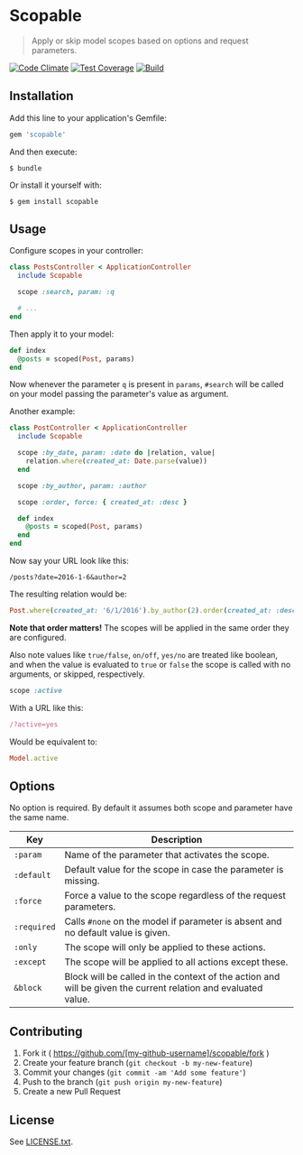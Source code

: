 # Scopable

> Apply or skip model scopes based on options and request parameters.

[![Code Climate](https://codeclimate.com/github/haggen/scopable/badges/gpa.svg?1)](https://codeclimate.com/github/haggen/scopable)
[![Test Coverage](https://codeclimate.com/github/haggen/scopable/badges/coverage.svg?1)](https://codeclimate.com/github/haggen/scopable/coverage)
[![Build](https://travis-ci.org/haggen/scopable.svg)](https://travis-ci.org/haggen/scopable)

## Installation

Add this line to your application's Gemfile:

```ruby
gem 'scopable'
```

And then execute:

```shell
$ bundle
```

Or install it yourself with:

```shell
$ gem install scopable
```

## Usage

Configure scopes in your controller:

```ruby
class PostsController < ApplicationController
  include Scopable

  scope :search, param: :q

  # ...
end
```

Then apply it to your model:

```ruby
def index
  @posts = scoped(Post, params)
end
```

Now whenever the parameter `q` is present in `params`, `#search` will be called on your model passing the parameter's value as argument.

Another example:

```ruby
class PostController < ApplicationController
  include Scopable

  scope :by_date, param: :date do |relation, value|
    relation.where(created_at: Date.parse(value))
  end

  scope :by_author, param: :author

  scope :order, force: { created_at: :desc }

  def index
    @posts = scoped(Post, params)
  end
end
```

Now say your URL look like this:

```
/posts?date=2016-1-6&author=2
```

The resulting relation would be:

```ruby
Post.where(created_at: '6/1/2016').by_author(2).order(created_at: :desc)
```

**Note that order matters!** The scopes will be applied in the same order they are configured.

Also note values like `true/false`, `on/off`, `yes/no` are treated like boolean, and when the value is evaluated to `true` or `false` the scope is called with no arguments, or skipped, respectively.

```ruby
scope :active
```

With a URL like this:

```ruby
/?active=yes
```

Would be equivalent to:

```ruby
Model.active
```

## Options

No option is required. By default it assumes both scope and parameter have the same name.

Key         | Description
------------|--------------------------------------------------------------------------------------------------------------
`:param`    | Name of the parameter that activates the scope.
`:default`  | Default value for the scope in case the parameter is missing.
`:force`    | Force a value to the scope regardless of the request parameters.
`:required` | Calls `#none` on the model if parameter is absent and no default value is given.
`:only`     | The scope will only be applied to these actions.
`:except`   | The scope will be applied to all actions except these.
`&block`    | Block will be called in the context of the action and will be given the current relation and evaluated value.

## Contributing

1. Fork it ( https://github.com/[my-github-username]/scopable/fork )
2. Create your feature branch (`git checkout -b my-new-feature`)
3. Commit your changes (`git commit -am 'Add some feature'`)
4. Push to the branch (`git push origin my-new-feature`)
5. Create a new Pull Request

## License

See [LICENSE.txt](LICENSE.txt).
